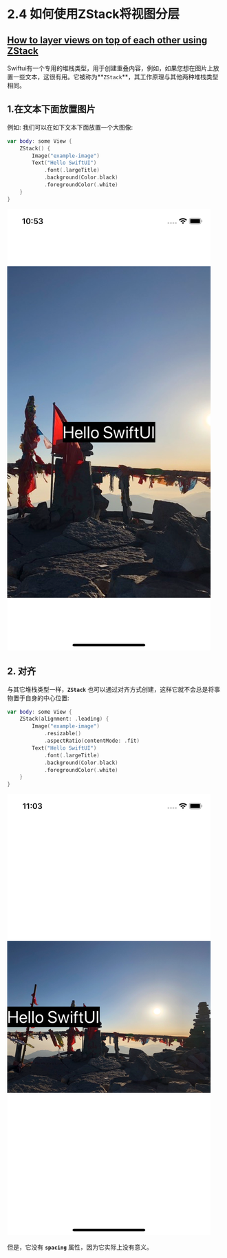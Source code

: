 # 2.4 如何使用ZStack将视图分层

## [How to layer views on top of each other using ZStack](https://www.hackingwithswift.com/quick-start/swiftui/how-to-layer-views-on-top-of-each-other-using-zstack)

Swiftui有一个专用的堆栈类型，用于创建重叠内容，例如，如果您想在图片上放置一些文本，这很有用。它被称为**`ZStack`**，其工作原理与其他两种堆栈类型相同。

## 1.在文本下面放置图片

例如: 我们可以在如下文本下面放置一个大图像:

```swift
var body: some View {
    ZStack() {
        Image("example-image")
        Text("Hello SwiftUI")
            .font(.largeTitle)
            .background(Color.black)
            .foregroundColor(.white)
    }
}
```

![&#x6587;&#x672C;&#x4E0B;&#x9762;&#x653E;&#x7F6E;&#x56FE;&#x50CF;](../.gitbook/assets/simulator-screen-shot-iphone-x-2019-07-08-at-22.53.29.png)

## 2. 对齐

与其它堆栈类型一样，**`ZStack`** 也可以通过对齐方式创建，这样它就不会总是将事物置于自身的中心位置:

```swift
var body: some View {
    ZStack(alignment: .leading) {
        Image("example-image")
            .resizable()
            .aspectRatio(contentMode: .fit)
        Text("Hello SwiftUI")
            .font(.largeTitle)
            .background(Color.black)
            .foregroundColor(.white)
    }
}
```

![leading &#x5BF9;&#x9F50;](../.gitbook/assets/simulator-screen-shot-iphone-x-2019-07-08-at-23.03.41.png)

但是，它没有 **`spacing`** 属性，因为它实际上没有意义。













